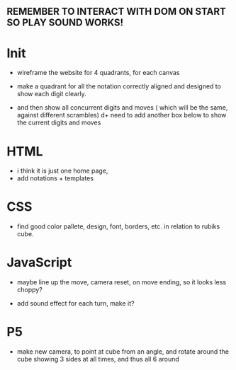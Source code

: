 ## REMEMBER TO INTERACT WITH DOM ON START SO PLAY SOUND WORKS!
# Init
+ wireframe the website for 4 quadrants, for each canvas
+ make a quadrant for all the notation correctly aligned and designed to show each digit clearly. 

+ and then show all concurrent digits and moves ( which will be the same, against different scrambles)
d+ need to add another box below to show the current digits and moves

# HTML
+ i think it is just one home page, 
+ add notations + templates


# CSS
+ find good color pallete, design, font, borders, etc. in relation to rubiks cube. 

# JavaScript
+ maybe line up the move, camera reset, on move ending, so it looks less choppy?

+ add sound effect for each turn, make it?

# P5 
+ make new camera, to point at cube from an angle, and rotate around the cube showing 3 sides at all times, and thus all 6 around